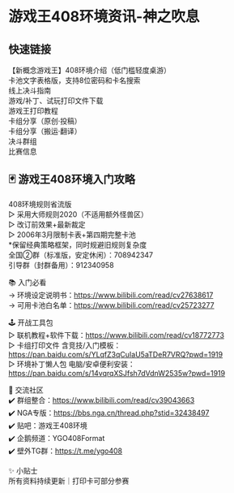 # 游戏王408环境资讯-神之吹息

## 快速链接
【新概念游戏王】408环境介绍（低门槛轻度桌游）  
卡池文字表格版，支持8位密码和卡名搜索  
线上决斗指南  
游戏/补丁、试玩打印文件下载  
游戏王打印教程  
卡组分享（原创·投稿）  
卡组分享（搬运·翻译）  
决斗群组  
比赛信息  

## 🃏 游戏王408环境入门攻略
408环境规则省流版  
▷ 采用大师规则2020（不适用额外怪兽区）  
▷ 改订前效果+最新裁定  
▷ 2006年3月限制卡表+第四期完整卡池  
*保留经典策略框架，同时规避旧规则复杂度  
全国②群（标准版，安定休闲）：708942347  
引导群（封群备用）：912340958  

📚 入门必看  
→ 环境设定说明书：https://www.bilibili.com/read/cv27638617  
→ 可用卡池白名单：https://www.bilibili.com/read/cv25723277  

🕹 开战工具包  
▷ 联机教程+软件下载：https://www.bilibili.com/read/cv18772773  
▷ 卡组打印文件 含竞技/入门模板：https://pan.baidu.com/s/YLqfZ3qCuIaU5aTDeR7VRQ?pwd=1919  
▷ 环境补丁懒人包 电脑/安卓便利安装：https://pan.baidu.com/s/14vqrqXSJfsh7dVdnW2535w?pwd=1919  

💬 交流社区  
✔️ 群组整合：https://www.bilibili.com/read/cv39043663  
✔️ NGA专版：https://bbs.nga.cn/thread.php?stid=32438497  
✔️ 贴吧：游戏王408环境  
✔️ 企鹅频道：YGO408Format  
✔️ 壁外TG群：https://t.me/ygo408  

✨ 小贴士  
所有资料持续更新｜打印卡可部分参赛